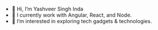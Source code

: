 - 👋 Hi, I’m Yashveer Singh Inda
- 🌱 I currently work with Angular, React, and Node.
- 👀 I’m interested in exploring tech gadgets & technologies.

<!---
ysindabwr/ysindabwr is a ✨ special ✨ repository because its `README.md` (this file) appears on your GitHub profile.
You can click the Preview link to take a look at your changes.
--->
